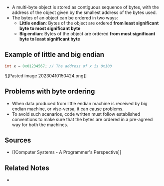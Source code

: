 - A multi-byte object is stored as contiguous sequence of bytes, with the address of the object given by the smallest address of the bytes used.
- The bytes of an object can be ordered in two ways:
	- **Little endian**: Bytes of the object are ordered **from least significant byte to most significant byte**
	- **Big endian**: Bytes of the object are ordered **from most significant byte to least significant byte**

## Example of little and big endian
```c
int x = 0x01234567; // The address of x is 0x100
```

![[Pasted image 20230410150424.png]]

## Problems with byte ordering
- When data produced from little endian machine is received by big endian machine, or vise-versa, it can cause problems.
- To avoid such scenarios, code written must follow established conventions to make sure that the bytes are ordered in a pre-agreed way for both the machines.

## Sources
- [[Computer Systems - A Programmer's Perspective]]

## Related Notes
- 